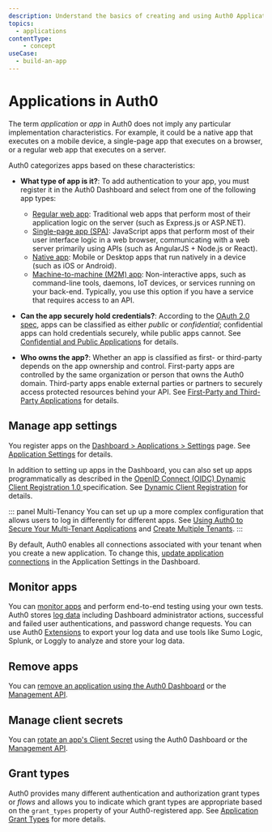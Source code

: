 ```yaml
---
description: Understand the basics of creating and using Auth0 Applications.
topics:
  - applications
contentType: 
    - concept
useCase:
  - build-an-app
---
```

# Applications in Auth0

The term *application* or *app* in Auth0 does not imply any particular implementation characteristics. For example, it could be a native app that executes on a mobile device, a single-page app that executes on a browser, or a regular web app that executes on a server.

Auth0 categorizes apps based on these characteristics:

* **What type of app is it?**: To add authentication to your app, you must register it in the Auth0 Dashboard and select from one of the following app types: 
  - [Regular web app](/dashboard/guides/applications/register-app-regular-web): Traditional web apps that perform most of their application logic on the server (such as Express.js or ASP.NET).
  - [Single-page app (SPA)](/dashboard/guides/applications/register-app-spa): JavaScript apps that perform most of their user interface logic in a web browser, communicating with a web server primarily using APIs (such as AngularJS + Node.js or React).
  - [Native app](/dashboard/guides/applications/register-app-native): Mobile or Desktop apps that run natively in a device (such as iOS or Android).
  - [Machine-to-machine (M2M) app](/dashboard/guides/applications/register-app-m2m): Non-interactive apps, such as command-line tools, daemons, IoT devices, or services running on your back-end. Typically, you use this option if you have a service that requires access to an API.

* **Can the app securely hold credentials?**: According to the [OAuth 2.0 spec](https://tools.ietf.org/html/rfc6749#section-2.1), apps can be classified as either *public* or *confidential*; confidential apps can hold credentials securely, while public apps cannot. See [Confidential and Public Applications](/applications/concepts/app-types-confidential-public) for details.

* **Who owns the app?**: Whether an app is classified as first- or third-party depends on the app ownership and control. First-party apps are controlled by the same organization or person that owns the Auth0 domain. Third-party apps enable external parties or partners to securely access protected resources behind your API. See [First-Party and Third-Party Applications](/applications/concepts/app-types-first-third-party) for details.

## Manage app settings

You register apps on the [Dashboard > Applications > Settings](${manage_url}/#/applications/${account.clientId}/settings) page. See [Application Settings](//dashboard/reference/settings-application) for details.

In addition to setting up apps in the Dashboard, you can also set up apps programmatically as described in the [OpenID Connect (OIDC) Dynamic Client Registration 1.0 ](https://openid.net/specs/openid-connect-registration-1_0.html) specification. See [Dynamic Client Registration](/api-auth/dynamic-client-registration) for details.

::: panel Multi-Tenancy
You can set up up a more complex configuration that allows users to log in differently for different apps. See [Using Auth0 to Secure Your Multi-Tenant Applications](/design/using-auth0-with-multi-tenant-apps) and [Create Multiple Tenants](/dashboard/guides/tenants/create-multiple-tenants).
:::

By default, Auth0 enables all connections associated with your tenant when you create a new application. To change this, [update application connections](/dashboard/guides/applications/update-app-connections) in the Application Settings in the Dashboard.

## Monitor apps

You can [monitor apps](/monitoring/guides/monitor-applications) and perform end-to-end testing using your own tests. Auth0 stores [log data](/logs) including Dashboard administrator actions, successful and failed user authentications, and password change requests. You can use Auth0 [Extensions](/extensions) to export your log data and use tools like Sumo Logic, Splunk, or Loggly to analyze and store your log data. 

## Remove apps

You can [remove an application using the Auth0 Dashboard](/dashboard/guides/applications/remove-app) or the [Management API](/api/management/guides/applications/remove-app).

## Manage client secrets

You can [rotate an app's Client Secret](/dashboard/guides/applications/rotate-client-secret) using the Auth0 Dashboard or the [Management API](/api/management/guides/applications/rotate-client-secret).

## Grant types

Auth0 provides many different authentication and authorization grant types or *flows* and allows you to indicate which grant types are appropriate based on the `grant_types` property of your Auth0-registered app. See [Application Grant Types](/applications/concepts/application-grant-types) for more details.
